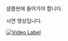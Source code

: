 샘플씬에 들어가야 합니다.


시연 영상입니다.

[![Video Label](http://img.youtube.com/vi/T8a-cDra-vw/0.jpg)](https://youtu.be/T8a-cDra-vw)

